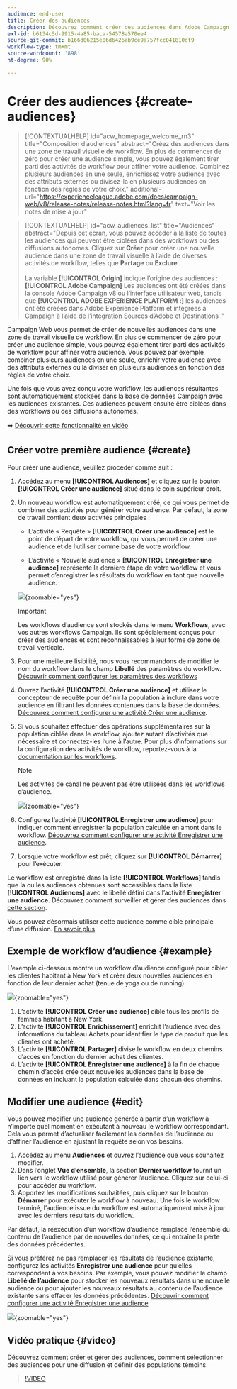 ```yaml
---
audience: end-user
title: Créer des audiences
description: Découvrez comment créer des audiences dans Adobe Campaign Web
exl-id: b6134c5d-9915-4a85-baca-54578a570ee4
source-git-commit: b166d06215e06d6426ab9ce9a757fcc041810df9
workflow-type: tm+mt
source-wordcount: '898'
ht-degree: 90%

---
```


# Créer des audiences {#create-audiences}

>[!CONTEXTUALHELP]
>id="acw_homepage_welcome_rn3"
>title="Composition d’audiences"
>abstract="Créez des audiences dans une zone de travail visuelle de workflow. En plus de commencer de zéro pour créer une audience simple, vous pouvez également tirer parti des activités de workflow pour affiner votre audience. Combinez plusieurs audiences en une seule, enrichissez votre audience avec des attributs externes ou divisez-la en plusieurs audiences en fonction des règles de votre choix."
>additional-url="https://experienceleague.adobe.com/docs/campaign-web/v8/release-notes/release-notes.html?lang=fr" text="Voir les notes de mise à jour"

>[!CONTEXTUALHELP]
>id="acw_audiences_list"
>title="Audiences"
>abstract="Depuis cet écran, vous pouvez accéder à la liste de toutes les audiences qui peuvent être ciblées dans des workflows ou des diffusions autonomes. Cliquez sur **Créer** pour créer une nouvelle audience dans une zone de travail visuelle à l’aide de diverses activités de workflow, telles que **Partage** ou **Exclure**.<br/><br/>La variable **[!UICONTROL Origin]** indique l’origine des audiences : **[!UICONTROL Adobe Campaign]** Les audiences ont été créées dans la console Adobe Campaign v8 ou l’interface utilisateur web, tandis que **[!UICONTROL ADOBE EXPERIENCE PLATFORM :]** les audiences ont été créées dans Adobe Experience Platform et intégrées à Campaign à l’aide de l’intégration Sources d’Adobe et Destinations ."

<!--
[!CONTEXTUALHELP]
>id="acw_audiences_create_settings"
>title="Audience settings"
>abstract="Enter the name of the audience and additional options, then click the **Create Audience** button."-->

Campaign Web vous permet de créer de nouvelles audiences dans une zone de travail visuelle de workflow. En plus de commencer de zéro pour créer une audience simple, vous pouvez également tirer parti des activités de workflow pour affiner votre audience. Vous pouvez par exemple combiner plusieurs audiences en une seule, enrichir votre audience avec des attributs externes ou la diviser en plusieurs audiences en fonction des règles de votre choix.

Une fois que vous avez conçu votre workflow, les audiences résultantes sont automatiquement stockées dans la base de données Campaign avec les audiences existantes. Ces audiences peuvent ensuite être ciblées dans des workflows ou des diffusions autonomes.

➡️ [Découvrir cette fonctionnalité en vidéo](#video)

## Créer votre première audience {#create}

Pour créer une audience, veuillez procéder comme suit :

1. Accédez au menu **[!UICONTROL Audiences]** et cliquez sur le bouton **[!UICONTROL Créer une audience]** situé dans le coin supérieur droit.

1. Un nouveau workflow est automatiquement créé, ce qui vous permet de combiner des activités pour générer votre audience. Par défaut, la zone de travail contient deux activités principales :

   * L’activité « Requête » **[!UICONTROL Créer une audience]** est le point de départ de votre workflow, qui vous permet de créer une audience et de l’utiliser comme base de votre workflow.

   * L’activité « Nouvelle audience » **[!UICONTROL Enregistrer une audience]** représente la dernière étape de votre workflow et vous permet d’enregistrer les résultats du workflow en tant que nouvelle audience.

   ![](assets/create-audience-blank.png){zoomable=&quot;yes&quot;}

   >[!IMPORTANT]
   >
   >Les workflows d’audience sont stockés dans le menu **Workflows**, avec vos autres workflows Campaign. Ils sont spécialement conçus pour créer des audiences et sont reconnaissables à leur forme de zone de travail verticale.

1. Pour une meilleure lisibilité, nous vous recommandons de modifier le nom du workflow dans le champ **Libellé** des paramètres du workflow. [Découvrir comment configurer les paramètres des workflows](../workflows/workflow-settings.md)

1. Ouvrez l’activité **[!UICONTROL Créer une audience]** et utilisez le concepteur de requête pour définir la population à inclure dans votre audience en filtrant les données contenues dans la base de données. [Découvrez comment configurer une activité Créer une audience](../workflows/activities/build-audience.md).

1. Si vous souhaitez effectuer des opérations supplémentaires sur la population ciblée dans le workflow, ajoutez autant d’activités que nécessaire et connectez-les l’une à l’autre. Pour plus d’informations sur la configuration des activités de workflow, reportez-vous à la [documentation sur les workflows](../workflows/activities/about-activities.md).

   >[!NOTE]
   >
   >Les activités de canal ne peuvent pas être utilisées dans les workflows d’audience.

   ![](assets/audience-creation-canvas.png){zoomable=&quot;yes&quot;}

1. Configurez l’activité **[!UICONTROL Enregistrer une audience]** pour indiquer comment enregistrer la population calculée en amont dans le workflow. [Découvrez comment configurer une activité Enregistrer une audience](../workflows/activities/save-audience.md).

1. Lorsque votre workflow est prêt, cliquez sur **[!UICONTROL Démarrer]** pour l’exécuter.

Le workflow est enregistré dans la liste **[!UICONTROL Workflows]** tandis que la ou les audiences obtenues sont accessibles dans la liste **[!UICONTROL Audiences]** avec le libellé défini dans l’activité **Enregistrer une audience**. Découvrez comment surveiller et gérer des audiences dans [cette section](manage-audience.md).

Vous pouvez désormais utiliser cette audience comme cible principale d’une diffusion. [En savoir plus](add-audience.md)

## Exemple de workflow d’audience {#example}

L’exemple ci-dessous montre un workflow d’audience configuré pour cibler les clientes habitant à New York et créer deux nouvelles audiences en fonction de leur dernier achat (tenue de yoga ou de running).

![](assets/audiences-example.png){zoomable=&quot;yes&quot;}

1. L’activité **[!UICONTROL Créer une audience]** cible tous les profils de femmes habitant à New York.
1. L’activité **[!UICONTROL Enrichissement]** enrichit l’audience avec des informations du tableau Achats pour identifier le type de produit que les clientes ont acheté.
1. L’activité **[!UICONTROL Partager]** divise le workflow en deux chemins d’accès en fonction du dernier achat des clientes.
1. L’activité **[!UICONTROL Enregistrer une audience]** à la fin de chaque chemin d’accès crée deux nouvelles audiences dans la base de données en incluant la population calculée dans chacun des chemins.

## Modifier une audience {#edit}

Vous pouvez modifier une audience générée à partir d’un workflow à n’importe quel moment en exécutant à nouveau le workflow correspondant. Cela vous permet d’actualiser facilement les données de l’audience ou d’affiner l’audience en ajustant la requête selon vos besoins.

1. Accédez au menu **Audiences** et ouvrez l’audience que vous souhaitez modifier.
1. Dans l’onglet **Vue d’ensemble**, la section **Dernier workflow** fournit un lien vers le workflow utilisé pour générer l’audience. Cliquez sur celui-ci pour accéder au workflow.
1. Apportez les modifications souhaitées, puis cliquez sur le bouton **Démarrer** pour exécuter le workflow à nouveau. Une fois le workflow terminé, l’audience issue du workflow est automatiquement mise à jour avec les derniers résultats du workflow.

Par défaut, la réexécution d’un workflow d’audience remplace l’ensemble du contenu de l’audience par de nouvelles données, ce qui entraîne la perte des données précédentes.

Si vous préférez ne pas remplacer les résultats de l’audience existante, configurez les activités **Enregistrer une audience** pour qu’elles correspondent à vos besoins. Par exemple, vous pouvez modifier le champ **Libellé de l’audience** pour stocker les nouveaux résultats dans une nouvelle audience ou pour ajouter les nouveaux résultats au contenu de l’audience existante sans effacer les données précédentes. [Découvrir comment configurer une activité Enregistrer une audience](../workflows/activities/save-audience.md)

![](assets/edit-audience-save.png){zoomable=&quot;yes&quot;}

## Vidéo pratique {#video}

Découvrez comment créer et gérer des audiences, comment sélectionner des audiences pour une diffusion et définir des populations témoins.

>[!VIDEO](https://video.tv.adobe.com/v/3425861?quality=12)
